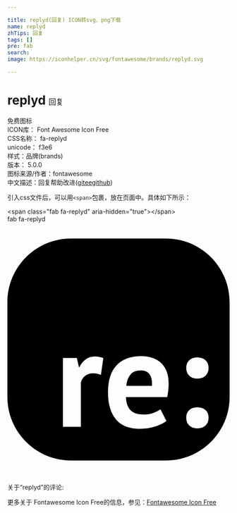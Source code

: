 ```yaml
---

title: replyd(回复) ICON转svg、png下载
name: replyd
zhTips: 回复
tags: []
pre: fab
search: 
image: https://iconhelper.cn/svg/fontawesome/brands/replyd.svg

---
```


# replyd  <small style="font-size: 60%;font-weight: 100">回复</small>


<div class="detail-page">
<p>
<span><span class="badge-success badge">免费图标</span> </span>
<br/>
<span>
ICON库：
<span class="badge-secondary badge">Font Awesome Icon Free</span> 
</span>
<br/>
<span>
CSS名称：
<span class="badge-secondary badge">fa-replyd</span> 
</span>
<br/>
<span>
unicode：
<span class="badge-secondary badge">f3e6</span> 
<copy-btn content='f3e6' btn-title=""></copy-btn>
<copy-btn :content='String.fromCodePoint(parseInt("f3e6", 16))' btn-title="复制U"></copy-btn>
</span><br/><span>样式：<span class="badge-light badge">品牌(brands)</span></span>
<br/>
<span>
版本：
<span class="badge-secondary badge">5.0.0</span> 
</span>
<br/>
<span>图标来源/作者：<span class="badge-light badge">fontawesome</span></span> 
<br/>
<span class="zh-detail">中文描述：<span class="badge-primary badge">回复</span><span class="help-link"><span>帮助改进</span>(<a href="https://gitee.com/liuwave/icon-helper/edit/master/json/fontawesome/brands/replyd.json" target="_blank" rel="noopener noreferrer">gitee</a><a href="https://github.com/liuwave/icon-helper/edit/master/json/fontawesome/brands/replyd.json" target="_blank" rel="noopener noreferrer">github</a></span>)</span><br/>
</p>
</div>
<div class="alert alert-dark">
  <i class="fab fa-replyd fa-xs"></i>
  <i class="fab fa-replyd fa-sm"></i>
  <i class="fab fa-replyd fa-lg"></i>
  <i class="fab fa-replyd fa-2x"></i>
  <i class="fab fa-replyd fa-3x"></i>
  <i class="fab fa-replyd fa-5x"></i>
  <i class="fab fa-replyd fa-7x"></i>
</div>
<div>
  <p>引入css文件后，可以用<code>&lt;span&gt;</code>包裹，放在页面中。具体如下所示：    
  </p>
  <div class="alert alert-primary" style="font-size: 14px">
    &lt;span class="fab fa-replyd" aria-hidden="true"&gt;&lt;/span&gt;
    <copy-btn content='<span class="fab fa-replyd" aria-hidden="true"></span>'></copy-btn>
  </div>
  <div class="alert alert-secondary">
    <i class="fab fa-replyd"
    style="font-size: 24px"
    aria-hidden="true"></i> fab fa-replyd
    <copy-btn content="fab fa-replyd" btn-title="复制图标名称"></copy-btn>
  </div>
</div>
<div id="svg" class="svg-wrap">
<svg xmlns="http://www.w3.org/2000/svg" viewBox="0 0 448 512"><path d="M320 480H128C57.6 480 0 422.4 0 352V160C0 89.6 57.6 32 128 32h192c70.4 0 128 57.6 128 128v192c0 70.4-57.6 128-128 128zM193.4 273.2c-6.1-2-11.6-3.1-16.4-3.1-7.2 0-13.5 1.9-18.9 5.6-5.4 3.7-9.6 9-12.8 15.8h-1.1l-4.2-18.3h-28v138.9h36.1v-89.7c1.5-5.4 4.4-9.8 8.7-13.2 4.3-3.4 9.8-5.1 16.2-5.1 4.6 0 9.8 1 15.6 3.1l4.8-34zm115.2 103.4c-3.2 2.4-7.7 4.8-13.7 7.1-6 2.3-12.8 3.5-20.4 3.5-12.2 0-21.1-3-26.5-8.9-5.5-5.9-8.5-14.7-9-26.4h83.3c.9-4.8 1.6-9.4 2.1-13.9.5-4.4.7-8.6.7-12.5 0-10.7-1.6-19.7-4.7-26.9-3.2-7.2-7.3-13-12.5-17.2-5.2-4.3-11.1-7.3-17.8-9.2-6.7-1.8-13.5-2.8-20.6-2.8-21.1 0-37.5 6.1-49.2 18.3s-17.5 30.5-17.5 55c0 22.8 5.2 40.7 15.6 53.7 10.4 13.1 26.8 19.6 49.2 19.6 10.7 0 20.9-1.5 30.4-4.6 9.5-3.1 17.1-6.8 22.6-11.2l-12-23.6zm-21.8-70.3c3.8 5.4 5.3 13.1 4.6 23.1h-51.7c.9-9.4 3.7-17 8.2-22.6 4.5-5.6 11.5-8.5 21-8.5 8.2-.1 14.1 2.6 17.9 8zm79.9 2.5c4.1 3.9 9.4 5.8 16.1 5.8 7 0 12.6-1.9 16.7-5.8s6.1-9.1 6.1-15.6-2-11.6-6.1-15.4c-4.1-3.8-9.6-5.7-16.7-5.7-6.7 0-12 1.9-16.1 5.7-4.1 3.8-6.1 8.9-6.1 15.4s2 11.7 6.1 15.6zm0 100.5c4.1 3.9 9.4 5.8 16.1 5.8 7 0 12.6-1.9 16.7-5.8s6.1-9.1 6.1-15.6-2-11.6-6.1-15.4c-4.1-3.8-9.6-5.7-16.7-5.7-6.7 0-12 1.9-16.1 5.7-4.1 3.8-6.1 8.9-6.1 15.4 0 6.6 2 11.7 6.1 15.6z"/></svg>
</div>
<detail full-name='fa-replyd'></detail>
<div>
<p>关于“replyd”的评论:</p>
</div>
<Vssue title="关于“replyd”的评论" ></Vssue>    
<div><p>更多关于  Fontawesome Icon Free的信息，参见：<a target="_blank" href="https://iconhelper.cn/fontawesome.html">Fontawesome Icon Free</a>
</p></div>

